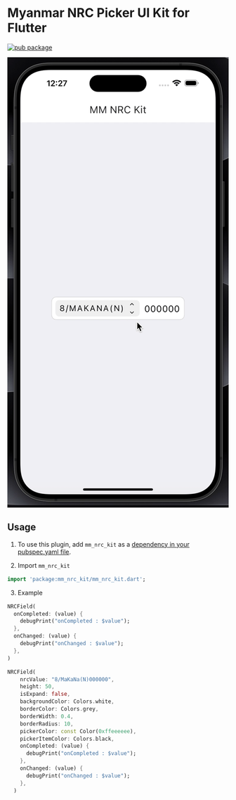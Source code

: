 # Myanmar NRC Picker UI Kit for Flutter

<?code-excerpt path-base="example/lib"?>

[![pub package](https://img.shields.io/pub/v/mm_nrc_kit.svg)](https://pub.dev/packages/mm_nrc_kit)

![image](testing/mm_nrc_kit_testing.gif)

## Usage

1. To use this plugin, add `mm_nrc_kit` as a [dependency in your pubspec.yaml file](https://flutter.dev/docs/development/platform-integration/platform-channels).

2. Import `mm_nrc_kit`
```dart
import 'package:mm_nrc_kit/mm_nrc_kit.dart';
```

3. Example
```dart
NRCField(
  onCompleted: (value) {
    debugPrint("onCompleted : $value");
  },
  onChanged: (value) {
    debugPrint("onChanged : $value");
  },
)
```
```dart
NRCField(
    nrcValue: "8/MaKaNa(N)000000",
    height: 50,
    isExpand: false,
    backgroundColor: Colors.white,
    borderColor: Colors.grey,
    borderWidth: 0.4,
    borderRadius: 10,
    pickerColor: const Color(0xffeeeeee),
    pickerItemColor: Colors.black,
    onCompleted: (value) {
      debugPrint("onCompleted : $value");
    },
    onChanged: (value) {
      debugPrint("onChanged : $value");
    },
  )
```
